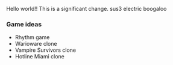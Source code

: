 Hello world!!
This is a significant change.
sus3 electric boogaloo

### Game ideas
- Rhythm game
- Warioware clone
- Vampire Survivors clone
- Hotline Miami clone
